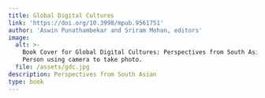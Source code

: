```yaml
---
title: Global Digital Cultures
link: 'https://doi.org/10.3998/mpub.9561751'
author: 'Aswin Punathambekar and Sriram Mohan, editors'
image:
  alt: >-
    Book Cover for Global Digital Cultures: Perspectives from South Asian.
    Person using camera to take photo.
  file: /assets/gdc.jpg
description: Perspectives from South Asian
type: book
---
```


